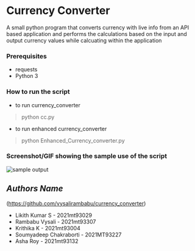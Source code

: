 # Currency Converter
A small python program that converts currency with live info from an API based application and performs the calculations based on the input and output currency values while calcuating within the application

### Prerequisites
- requests
- Python 3

### How to run the script
- to run currency_converter
> python cc.py
- to run enhanced currency_converter
> python Enhanced_Currency_converter.py

### Screenshot/GIF showing the sample use of the script
![sample output](https://github.com/vysalirambabu/currency_converter/blob/main/sample-output-1.PNG?raw=true)

## *Authors Name*
(https://github.com/vysalirambabu/currency_converter)
- Likith Kumar S - 2021mt93029
- Rambabu Vysali - 2021mt93307
- Krithika K     - 2021mt93004
- Soumyadeep Chakraborti - 2021MT93227
- Asha Roy - 2021mt93132